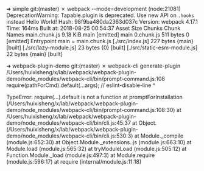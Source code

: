 ➜  simple git:(master) ✗ webpack --mode=development
(node:21081) DeprecationWarning: Tapable.plugin is deprecated. Use new API on `.hooks` instead
Hello World!
Hash: 98f9ba480da2363d037c
Version: webpack 4.17.1
Time: 164ms
Built at: 2018-08-25 00:54:37
        Asset       Size  Chunks             Chunk Names
main.chunk.js   9.18 KiB    main  [emitted]  main
   0.chunk.js  511 bytes       0  [emitted]
Entrypoint main = main.chunk.js
[./src/index.js] 227 bytes {main} [built]
[./src/lazy-module.js] 23 bytes {0} [built]
[./src/static-esm-module.js] 22 bytes {main} [built]


➜  webpack-plugin-demo git:(master) ✗ webpack-cli generate-plugin
/Users/huixisheng/x/lab/webpack/webpack-plugin-demo/node_modules/webpack-cli/bin/prompt-command.js:108
        require(pathForCmd).default(...args); // eslint-disable-line
                                   ^

TypeError: require(...).default is not a function
    at promptForInstallation (/Users/huixisheng/x/lab/webpack/webpack-plugin-demo/node_modules/webpack-cli/bin/prompt-command.js:108:30)
    at /Users/huixisheng/x/lab/webpack/webpack-plugin-demo/node_modules/webpack-cli/bin/cli.js:45:37
    at Object.<anonymous> (/Users/huixisheng/x/lab/webpack/webpack-plugin-demo/node_modules/webpack-cli/bin/cli.js:530:3)
    at Module._compile (module.js:652:30)
    at Object.Module._extensions..js (module.js:663:10)
    at Module.load (module.js:565:32)
    at tryModuleLoad (module.js:505:12)
    at Function.Module._load (module.js:497:3)
    at Module.require (module.js:596:17)
    at require (internal/module.js:11:18)